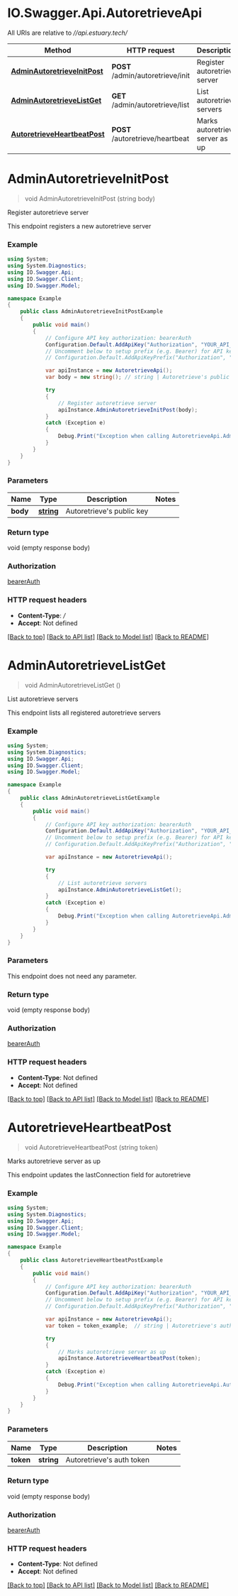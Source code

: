 # IO.Swagger.Api.AutoretrieveApi

All URIs are relative to *//api.estuary.tech/*

Method | HTTP request | Description
------------- | ------------- | -------------
[**AdminAutoretrieveInitPost**](AutoretrieveApi.md#adminautoretrieveinitpost) | **POST** /admin/autoretrieve/init | Register autoretrieve server
[**AdminAutoretrieveListGet**](AutoretrieveApi.md#adminautoretrievelistget) | **GET** /admin/autoretrieve/list | List autoretrieve servers
[**AutoretrieveHeartbeatPost**](AutoretrieveApi.md#autoretrieveheartbeatpost) | **POST** /autoretrieve/heartbeat | Marks autoretrieve server as up

<a name="adminautoretrieveinitpost"></a>
# **AdminAutoretrieveInitPost**
> void AdminAutoretrieveInitPost (string body)

Register autoretrieve server

This endpoint registers a new autoretrieve server

### Example
```csharp
using System;
using System.Diagnostics;
using IO.Swagger.Api;
using IO.Swagger.Client;
using IO.Swagger.Model;

namespace Example
{
    public class AdminAutoretrieveInitPostExample
    {
        public void main()
        {
            // Configure API key authorization: bearerAuth
            Configuration.Default.AddApiKey("Authorization", "YOUR_API_KEY");
            // Uncomment below to setup prefix (e.g. Bearer) for API key, if needed
            // Configuration.Default.AddApiKeyPrefix("Authorization", "Bearer");

            var apiInstance = new AutoretrieveApi();
            var body = new string(); // string | Autoretrieve's public key

            try
            {
                // Register autoretrieve server
                apiInstance.AdminAutoretrieveInitPost(body);
            }
            catch (Exception e)
            {
                Debug.Print("Exception when calling AutoretrieveApi.AdminAutoretrieveInitPost: " + e.Message );
            }
        }
    }
}
```

### Parameters

Name | Type | Description  | Notes
------------- | ------------- | ------------- | -------------
 **body** | [**string**](string.md)| Autoretrieve&#x27;s public key | 

### Return type

void (empty response body)

### Authorization

[bearerAuth](../README.md#bearerAuth)

### HTTP request headers

 - **Content-Type**: */*
 - **Accept**: Not defined

[[Back to top]](#) [[Back to API list]](../README.md#documentation-for-api-endpoints) [[Back to Model list]](../README.md#documentation-for-models) [[Back to README]](../README.md)
<a name="adminautoretrievelistget"></a>
# **AdminAutoretrieveListGet**
> void AdminAutoretrieveListGet ()

List autoretrieve servers

This endpoint lists all registered autoretrieve servers

### Example
```csharp
using System;
using System.Diagnostics;
using IO.Swagger.Api;
using IO.Swagger.Client;
using IO.Swagger.Model;

namespace Example
{
    public class AdminAutoretrieveListGetExample
    {
        public void main()
        {
            // Configure API key authorization: bearerAuth
            Configuration.Default.AddApiKey("Authorization", "YOUR_API_KEY");
            // Uncomment below to setup prefix (e.g. Bearer) for API key, if needed
            // Configuration.Default.AddApiKeyPrefix("Authorization", "Bearer");

            var apiInstance = new AutoretrieveApi();

            try
            {
                // List autoretrieve servers
                apiInstance.AdminAutoretrieveListGet();
            }
            catch (Exception e)
            {
                Debug.Print("Exception when calling AutoretrieveApi.AdminAutoretrieveListGet: " + e.Message );
            }
        }
    }
}
```

### Parameters
This endpoint does not need any parameter.

### Return type

void (empty response body)

### Authorization

[bearerAuth](../README.md#bearerAuth)

### HTTP request headers

 - **Content-Type**: Not defined
 - **Accept**: Not defined

[[Back to top]](#) [[Back to API list]](../README.md#documentation-for-api-endpoints) [[Back to Model list]](../README.md#documentation-for-models) [[Back to README]](../README.md)
<a name="autoretrieveheartbeatpost"></a>
# **AutoretrieveHeartbeatPost**
> void AutoretrieveHeartbeatPost (string token)

Marks autoretrieve server as up

This endpoint updates the lastConnection field for autoretrieve

### Example
```csharp
using System;
using System.Diagnostics;
using IO.Swagger.Api;
using IO.Swagger.Client;
using IO.Swagger.Model;

namespace Example
{
    public class AutoretrieveHeartbeatPostExample
    {
        public void main()
        {
            // Configure API key authorization: bearerAuth
            Configuration.Default.AddApiKey("Authorization", "YOUR_API_KEY");
            // Uncomment below to setup prefix (e.g. Bearer) for API key, if needed
            // Configuration.Default.AddApiKeyPrefix("Authorization", "Bearer");

            var apiInstance = new AutoretrieveApi();
            var token = token_example;  // string | Autoretrieve's auth token

            try
            {
                // Marks autoretrieve server as up
                apiInstance.AutoretrieveHeartbeatPost(token);
            }
            catch (Exception e)
            {
                Debug.Print("Exception when calling AutoretrieveApi.AutoretrieveHeartbeatPost: " + e.Message );
            }
        }
    }
}
```

### Parameters

Name | Type | Description  | Notes
------------- | ------------- | ------------- | -------------
 **token** | **string**| Autoretrieve&#x27;s auth token | 

### Return type

void (empty response body)

### Authorization

[bearerAuth](../README.md#bearerAuth)

### HTTP request headers

 - **Content-Type**: Not defined
 - **Accept**: Not defined

[[Back to top]](#) [[Back to API list]](../README.md#documentation-for-api-endpoints) [[Back to Model list]](../README.md#documentation-for-models) [[Back to README]](../README.md)
